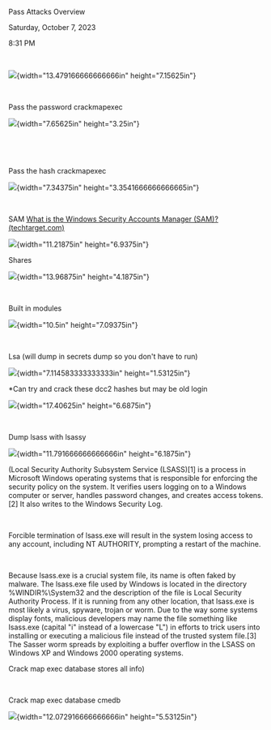 Pass Attacks Overview

Saturday, October 7, 2023

8:31 PM

 

![](000_Pass_Attacks_Overview_000.png){width="13.479166666666666in" height="7.15625in"}

 

Pass the password crackmapexec

![](000_Pass_Attacks_Overview_001.png){width="7.65625in" height="3.25in"}

 

 

Pass the hash crackmapexec

![](000_Pass_Attacks_Overview_002.png){width="7.34375in" height="3.3541666666666665in"}

 

SAM [What is the Windows Security Accounts Manager (SAM)? (techtarget.com)](https://www.techtarget.com/searchenterprisedesktop/definition/Security-Accounts-Manager)

![](000_Pass_Attacks_Overview_003.png){width="11.21875in" height="6.9375in"}

Shares

![](000_Pass_Attacks_Overview_004.png){width="13.96875in" height="4.1875in"}

 

Built in modules

![](000_Pass_Attacks_Overview_005.png){width="10.5in" height="7.09375in"}

 

Lsa (will dump in secrets dump so you don't have to run)

![](000_Pass_Attacks_Overview_006.png){width="7.114583333333333in" height="1.53125in"}

\*Can try and crack these dcc2 hashes but may be old login

![](000_Pass_Attacks_Overview_007.png){width="17.40625in" height="6.6875in"}

 

Dump lsass with lsassy

![](000_Pass_Attacks_Overview_008.png){width="11.791666666666666in" height="6.1875in"}

(Local Security Authority Subsystem Service (LSASS)\[1\] is a process in Microsoft Windows operating systems that is responsible for enforcing the security policy on the system. It verifies users logging on to a Windows computer or server, handles password changes, and creates access tokens.\[2\] It also writes to the Windows Security Log.

 

Forcible termination of lsass.exe will result in the system losing access to any account, including NT AUTHORITY, prompting a restart of the machine.

 

Because lsass.exe is a crucial system file, its name is often faked by malware. The lsass.exe file used by Windows is located in the directory %WINDIR%\\System32 and the description of the file is Local Security Authority Process. If it is running from any other location, that lsass.exe is most likely a virus, spyware, trojan or worm. Due to the way some systems display fonts, malicious developers may name the file something like Isass.exe (capital \"i\" instead of a lowercase \"L\") in efforts to trick users into installing or executing a malicious file instead of the trusted system file.\[3\] The Sasser worm spreads by exploiting a buffer overflow in the LSASS on Windows XP and Windows 2000 operating systems.

Crack map exec database stores all info)

 

Crack map exec database cmedb

![](000_Pass_Attacks_Overview_009.png){width="12.072916666666666in" height="5.53125in"}
